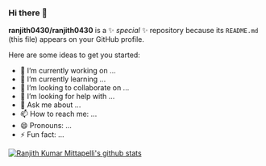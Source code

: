 ### Hi there 👋


**ranjith0430/ranjith0430** is a ✨ _special_ ✨ repository because its `README.md` (this file) appears on your GitHub profile.

Here are some ideas to get you started:

- 🔭 I’m currently working on ...
- 🌱 I’m currently learning ...
- 👯 I’m looking to collaborate on ...
- 🤔 I’m looking for help with ...
- 💬 Ask me about ...
- 📫 How to reach me: ...
- 😄 Pronouns: ...
- ⚡ Fun fact: ...



[![Ranjith Kumar Mittapelli's github stats](https://github-readme-stats.vercel.app/api?username=ranjith0430&count_private=true&show_icons=true&theme=radical&hide_rank=false)](https://github.com/anuraghazra/github-readme-stats)
